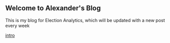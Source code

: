 ## Welcome to Alexander's Blog

This is my blog for Election Analytics, which will be updated with a new post every week

[intro](First_Blog.md)


